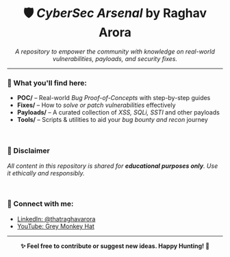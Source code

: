 <h1 align="center">🛡️ <i>CyberSec Arsenal</i> by <b>Raghav Arora</b></h1>

<p align="center">
  <i>A repository to empower the community with knowledge on real-world vulnerabilities, payloads, and security fixes.</i>
</p>

<hr>

<h3>📂 What you'll find here:</h3>

<ul>
  <li><b>POC/</b> – Real-world <i>Bug Proof-of-Concepts</i> with step-by-step guides</li>
  <li><b>Fixes/</b> – How to <i>solve or patch vulnerabilities</i> effectively</li>
  <li><b>Payloads/</b> – A curated collection of <i>XSS, SQLi, SSTI</i> and other payloads</li>
  <li><b>Tools/</b> – Scripts & utilities to aid your <i>bug bounty and recon</i> journey</li>
</ul>

<br>

<h3>🚨 Disclaimer</h3>
<p><i>All content in this repository is shared for <b>educational purposes only</b>. Use it ethically and responsibly.</i></p>

<br>

<h3>🔗 Connect with me:</h3>

<ul>
  <li><a href="https://www.linkedin.com/in/thatraghavarora" target="_blank">LinkedIn: @thatraghavarora</a></li>
  <li><a href="https://youtube.com/@greymonkeyhat" target="_blank">YouTube: Grey Monkey Hat</a></li>
</ul>

<hr>

<p align="center"><b>✨ Feel free to contribute or suggest new ideas. Happy Hunting! 🐞</b></p>
